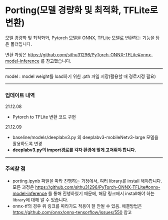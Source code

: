 # Porting(모델 경량화 및 최적화, TFLite로 변환)

모델 경량화 및 최적화와, Pytorch 모델을 ONNX, TFLite 모델로 변환하는 기능을 담은 폴더입니다.

변환 과정은 https://github.com/sithu31296/PyTorch-ONNX-TFLite#onnx-model-inference 를 참고했습니다.

---
model : model weight를 load하기 위한 .pth 파일 저장(활용할 때 경로지정 필요)

---
### 업데이트 내역
21.12.08
- Pytorch to TFLite 변환 코드 구현
 
21.12.09
- baseline/models/deeplabv3.py 의 deeplabv3-mobileNetv3-large 모델을 활용하도록 변경
- **deeplabv3.py의 import경로를 각자 환경에 맞게 고쳐줘야 합니다.**
---
### 주의할 점
- porting.ipynb 파일을 따라 진행하는 과정에서, 여러 library를 install 해야합니다. 모든 과정은 https://github.com/sithu31296/PyTorch-ONNX-TFLite#onnx-model-inference 를 통해 진행하였기 때문에, 해당 링크에서 install해야 하는 library에 대해 알 수 있습니다.
- onnx-tf의 경우 위 링크를 따라가도 적용이 잘 안될 수 있음. 해결방법은 https://github.com/onnx/onnx-tensorflow/issues/550 참고
